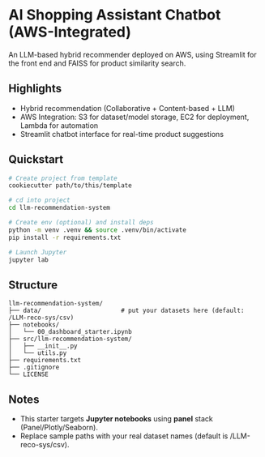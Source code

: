# AI Shopping Assistant Chatbot (AWS-Integrated)
An LLM-based hybrid recommender deployed on AWS, using Streamlit for the front end and FAISS for product similarity search.

## Highlights
- Hybrid recommendation (Collaborative + Content-based + LLM)
- AWS Integration: S3 for dataset/model storage, EC2 for deployment, Lambda for automation
- Streamlit chatbot interface for real-time product suggestions

## Quickstart

```bash
# Create project from template
cookiecutter path/to/this/template

# cd into project
cd llm-recommendation-system

# Create env (optional) and install deps
python -m venv .venv && source .venv/bin/activate
pip install -r requirements.txt

# Launch Jupyter
jupyter lab
```

## Structure

```
llm-recommendation-system/
├── data/                      # put your datasets here (default: /LLM-reco-sys/csv)
├── notebooks/
│   └── 00_dashboard_starter.ipynb
├── src/llm-recommendation-system/
│   ├── __init__.py
│   └── utils.py
├── requirements.txt
├── .gitignore
└── LICENSE
```

## Notes

- This starter targets **Jupyter notebooks** using **panel** stack (Panel/Plotly/Seaborn).
- Replace sample paths with your real dataset names (default is /LLM-reco-sys/csv).
